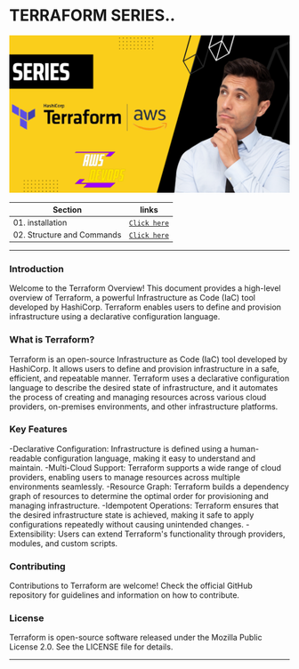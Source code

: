 # TERRAFORM SERIES..
<img src="https://github.com/yuva19102003/DEVOPS-TOOL/blob/master/Terrraform/screenshots/terraform.png?raw=true">

| Section | links |
| --- | --- |
| 01. installation | [`Click here`](https://github.com/yuva19102003/DEVOPS-TOOL/tree/master/Terrraform/installation) |
| 02. Structure and Commands | [`Click here`](https://github.com/yuva19102003/DEVOPS-TOOL/tree/master/Terrraform/Structure%20and%20Commands) |

----
### Introduction

Welcome to the Terraform Overview! This document provides a high-level overview of Terraform, a powerful Infrastructure as Code (IaC) tool developed by HashiCorp. Terraform enables users to define and provision infrastructure using a declarative configuration language.

### What is Terraform?

Terraform is an open-source Infrastructure as Code (IaC) tool developed by HashiCorp. It allows users to define and provision infrastructure in a safe, efficient, and repeatable manner. Terraform uses a declarative configuration language to describe the desired state of infrastructure, and it automates the process of creating and managing resources across various cloud providers, on-premises environments, and other infrastructure platforms.

### Key Features

  -Declarative Configuration: Infrastructure is defined using a human-readable configuration language, making it easy to understand and maintain.
  -Multi-Cloud Support: Terraform supports a wide range of cloud providers, enabling users to manage resources across multiple environments seamlessly.
  -Resource Graph: Terraform builds a dependency graph of resources to determine the optimal order for provisioning and managing infrastructure.
  -Idempotent Operations: Terraform ensures that the desired infrastructure state is achieved, making it safe to apply configurations repeatedly without causing unintended changes.
  -Extensibility: Users can extend Terraform's functionality through providers, modules, and custom scripts.

### Contributing

Contributions to Terraform are welcome! Check the official GitHub repository for guidelines and information on how to contribute.

### License

Terraform is open-source software released under the Mozilla Public License 2.0. See the LICENSE file for details.

----
